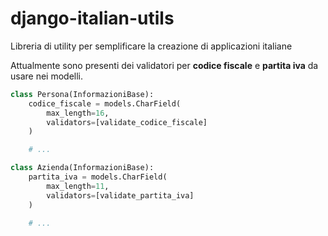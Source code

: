 django-italian-utils
====================

Libreria di utility per semplificare la creazione di applicazioni italiane

Attualmente sono presenti dei validatori per **codice fiscale** e **partita iva** da usare nei modelli.
```python
class Persona(InformazioniBase):
    codice_fiscale = models.CharField(
        max_length=16,
        validators=[validate_codice_fiscale]
    )

    # ...

class Azienda(InformazioniBase):
    partita_iva = models.CharField(
        max_length=11,
        validators=[validate_partita_iva]
    )

    # ...
```
